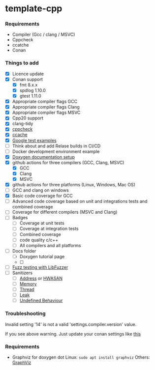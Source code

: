 # template-cpp

### Requirements
- Compiler (Gcc / clang / MSVC)
- Cppcheck
- ccatche
- Conan

### Things to add
- [x] Licence update
- [x] Conan support
    - [x] fmt 8.x.x
    - [x] spdlog 1.10.0
    - [x] gtest 1.11.0
- [x] Appropriate compiler flags GCC 
- [x] Appropriate compiler flags Clang
- [x] Appropriate compiler flags MSVC
- [x] Cpp20 support
- [x] clang-tidy
- [x] [cppcheck](https://cppcheck.sourceforge.io/)
- [x] [ccache](https://ccache.dev/)
- [x] [Google test examples](https://google.github.io/googletest/)
- [ ] Think about and add Relase builds in CI/CD
- [ ] Docker development environment example
- [x] [Doxygen documentation setup](https://www.doxygen.nl/index.html)
- [x] github actions for three compilers (GCC, Clang, MSVC)
  - [x] GCC
  - [x] Clang
  - [x] MSVC
- [x] github actions for three platforms (Linux, Windows, Mac OS)
- [ ] GCC and clang on windows
- [x] Basic code coverage for GCC 
- [ ] Advanced code coverage based on unit and integrations tests and combined coverage
- [ ] Coverage for different compilers (MSVC and Clang)
- [ ] Badges
    - [ ] Coverage at unit tests
    - [ ] Coverage at integration tests
    - [ ] Combined coverage
    - [ ] code quality c/c++
    - [ ] All compilers and all platforms
- [ ] Docs folder
  - [ ] Doxygen tutorial page
  - [ ] 
- [ ] [Fuzz testing with LibFuzzer](https://llvm.org/docs/LibFuzzer.html)
- [ ] Sanitizers
    - [ ] [Address](https://github.com/google/sanitizers/wiki/AddressSanitizer) or [HWASAN](https://clang.llvm.org/docs/HardwareAssistedAddressSanitizerDesign.html)
    - [ ] [Memory](https://github.com/google/sanitizers/wiki/MemorySanitizer)
    - [ ] [Thread](https://github.com/google/sanitizers/wiki/ThreadSanitizerCppManual)
    - [ ] [Leak](https://github.com/google/sanitizers/wiki/AddressSanitizerLeakSanitizer)
    - [ ] [Undefined Behaviour](https://clang.llvm.org/docs/UndefinedBehaviorSanitizer.html)

### Troubleshooting

Invalid setting '14' is not a valid 'settings.compiler.version' value.

If you see above warning. Just update your conan settings like [this](https://docs.conan.io/en/1.36/extending/custom_settings.html#custom-settings)

### Requirements

- Graphviz for doxygen dot
Linux: 
`sudo apt install graphviz`
Others:
[GraphViz](https://www.graphviz.org/download/)